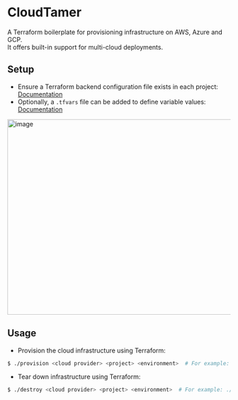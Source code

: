 # CloudTamer
A Terraform boilerplate for provisioning infrastructure on AWS, Azure and GCP.  
It offers built-in support for multi-cloud deployments.

## Setup
* Ensure a Terraform backend configuration file exists in each project: [Documentation](https://developer.hashicorp.com/terraform/language/backend)  
* Optionally, a `.tfvars` file can be added to define variable values: [Documentation](https://developer.hashicorp.com/terraform/language/values/variables)

<img width="1103" height="440" alt="image" src="https://github.com/user-attachments/assets/5186200a-15ba-4fe2-b71d-e09c8132078f" />

## Usage
* Provision the cloud infrastructure using Terraform:
```bash
$ ./provision <cloud provider> <project> <environment>  # For example: ./provision aws vm-db dev 
```
* Tear down infrastructure using Terraform:
```bash
$ ./destroy <cloud provider> <project> <environment>  # For example: ./destroy aws vm-db dev 
```
